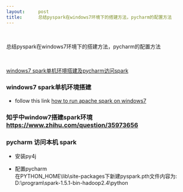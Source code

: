 ```yaml
---
layout:     post
title:      总结pyspark在windows7环境下的搭建方法，pycharm的配置方法
---
```

<div id="article_content" class="article_content clearfix csdn-tracking-statistics" data-pid="blog" data-mod="popu_307" data-dsm="post">
								            <link rel="stylesheet" href="https://csdnimg.cn/release/phoenix/template/css/ck_htmledit_views-f76675cdea.css">
						<div class="htmledit_views" id="content_views">
                
<div>﻿﻿</div>
<p>总结pyspark在windows7环境下的搭建方法，pycharm的配置方法</p>
<p><br></p>
<p><a class="postTitle2" id="cb_post_title_url" href="http://www.cnblogs.com/porco/p/4895421.html" rel="nofollow">windows7 spark单机环境搭建及pycharm访问spark</a></p>
<div class="clear"></div>
<div class="postBody">
<div class="cnblogs-markdown" id="cnblogs_post_body">
<h3 id="windows7-spark单机环境搭建">windows7 spark单机环境搭建</h3>
<ul class="list-paddingleft-2"><li>
<p>follow this link <a href="http://nishutayaltech.blogspot.in/2015/04/how-to-run-apache-spark-on-windows7-in.html" rel="nofollow">
how to run apache spark on windows7</a></p>
</li></ul><h3>知乎中window7搭建spark环境<a href="https://www.zhihu.com/question/35973656" rel="nofollow">https://www.zhihu.com/question/35973656</a></h3>
<h3>pycharm 访问本机 spark</h3>
<ul class="list-paddingleft-2"><li>
<p>安装py4j</p>
</li><li>
<p>配置pycharm<br>
在PYTHON_HOME\lib\site-packages下新建pyspark.pth文件内容为:<br>
D:\program\spark-1.5.1-bin-hadoop2.4\python</p>
</li></ul></div>
</div>
            </div>
                </div>